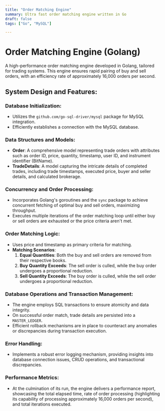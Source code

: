 ```yaml
---
title: "Order Matching Engine"
summary: Ultra fast order matching engine written in Go
draft: false
tags: ["Go", "MySQL"]

---
```


# Order Matching Engine (Golang)

A high-performance order matching engine developed in Golang, tailored for trading systems. This engine ensures rapid pairing of buy and sell orders, with an efficiency rate of approximately 16,000 orders per second.

## **System Design and Features**:

### **Database Initialization**:
- Utilizes the `github.com/go-sql-driver/mysql` package for MySQL integration.
- Efficiently establishes a connection with the MySQL database.

### **Data Structures and Models**:
- **Order**: A comprehensive model representing trade orders with attributes such as order ID, price, quantity, timestamp, user ID, and instrument identifier (BitName).
- **TradeDetails**: A model capturing the intricate details of completed trades, including trade timestamps, executed price, buyer and seller details, and calculated brokerage.

### **Concurrency and Order Processing**:
- Incorporates Golang's goroutines and the `sync` package to achieve concurrent fetching of optimal buy and sell orders, maximizing throughput.
- Executes multiple iterations of the order matching loop until either buy or sell orders are exhausted or the price criteria aren't met.

### **Order Matching Logic**:
- Uses price and timestamp as primary criteria for matching.
- **Matching Scenarios**:
    1. **Equal Quantities**: Both the buy and sell orders are removed from their respective books.
    2. **Buy Quantity Exceeds**: The sell order is culled, while the buy order undergoes a proportional reduction.
    3. **Sell Quantity Exceeds**: The buy order is culled, while the sell order undergoes a proportional reduction.

### **Database Operations and Transaction Management**:
- The engine employs SQL transactions to ensure atomicity and data integrity.
- On successful order match, trade details are persisted into a `MASTER_LEDGER`.
- Efficient rollback mechanisms are in place to counteract any anomalies or discrepancies during transaction execution.

### **Error Handling**:
- Implements a robust error logging mechanism, providing insights into database connection issues, CRUD operations, and transactional discrepancies.

### **Performance Metrics**:
- At the culmination of its run, the engine delivers a performance report, showcasing the total elapsed time, rate of order processing (highlighting its capability of processing approximately 16,000 orders per second), and total iterations executed.
